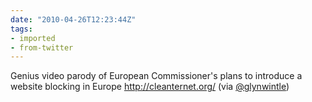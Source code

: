 ```yaml
---
date: "2010-04-26T12:23:44Z"
tags:
- imported
- from-twitter
---
```

Genius video parody of European Commissioner's plans to introduce a website blocking in Europe http://cleanternet.org/ \(via [@glynwintle](https://twitter.com/glynwintle)\)
